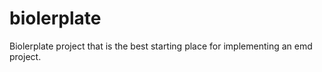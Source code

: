 biolerplate
===========

Biolerplate project that is the best starting place for implementing an emd project.

